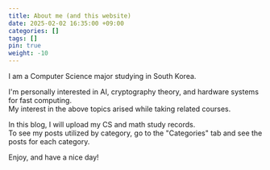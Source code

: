 ```yaml
---
title: About me (and this website)
date: 2025-02-02 16:35:00 +09:00
categories: []
tags: []
pin: true
weight: -10
---
```

I am a Computer Science major studying in South Korea.

I'm personally interested in AI, cryptography theory, and hardware systems for fast computing.   
My interest in the above topics arised while taking related courses.      

In this blog, I will upload my CS and math study records.     
To see my posts utilized by category, go to the "Categories" tab and see the posts for each category.   

Enjoy, and have a nice day!
